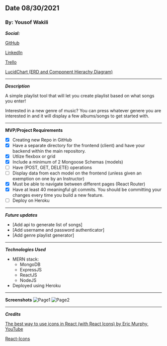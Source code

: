 ## Date 08/30/2021

### By: Yousof Wakili

**_Social:_**

[GitHub](https://github.com/ywakili18)

[LinkedIn](https://www.linkedin.com/in/yw1818/)

[Trello](https://trello.com/b/heGMt9ei/song-playlist-maker)

[LucidChart (ERD and Component Hierachy Diagram)](https://lucid.app/lucidchart/ba7c52a9-3525-409f-b9f4-a329d25ff405/edit?beaconFlowId=AE37333C3217E2DD&page=0_0#)

---

**_Description_**

A simple playlist tool that will let you create playlist based on what songs you enter!

Interested in a new genre of music? You can press whatever genere you are interested in and it will
display a few albums/songs to get started with.

---

**MVP/Project Requirements**

- [x] Creating new Repo in GitHub
- [x] Have a separate directory for the frontend (client) and have your backend within the main repository.
- [x] Utlize flexbox or grid
- [x] Include a minimum of 2 Mongoose Schemas (models)
- [ ] Have (POST, GET, DELETE) operations
- [ ] Display data from each model on the frontend (unless given an exemption on one by an Instructor)
- [x] Must be able to navigate between different pages (React Router)
- [x] Have at least 40 meaningful git commits. You should be committing your changes every time you build a new feature.
- [ ] Deploy on Heroku

---

**_Future updates_**

- [Add api to generate list of songs]
- [Add username and password authenticator]
- [Add genre playlist generator]

---

**_Technologies Used_**

- MERN stack:
  - MongoDB
  - ExpressJS
  - ReactJS
  - NodeJS
- Deployed using Heroku

---

**Screenshots**
![Page1](https://i.ibb.co/8NgFy4J/screenshot2.png)
![Page2](https://i.ibb.co/6HDjHFK/screenshot1.png)

---

**_Credits_**

[The best way to use icons in React (with React Icons) by Eric Murphy, YouTube](https://www.youtube.com/watch?v=aor9hlcODUE)

[React-Icons](https://react-icons.github.io/react-icons/icons?name=fa)

